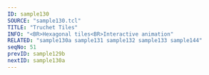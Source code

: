 ```yaml
---
ID: sample130
SOURCE: "sample130.tcl"
TITLE: "Truchet Tiles"
INFO: "<BR>Hexagonal tiles<BR>Interactive animation"
RELATED: "sample130a sample131 sample132 sample133 sample144"
seqNo: 51
prevID: sample129b
nextID: sample130a
---
```

